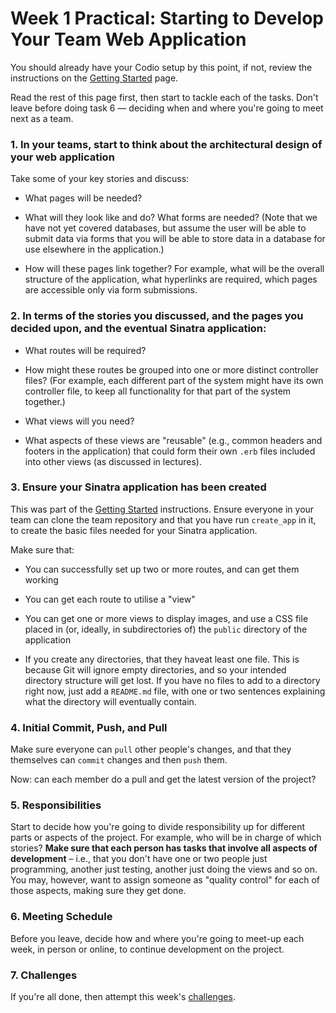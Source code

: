 # Week 1 Practical: Starting to Develop Your Team Web Application

You should already have your Codio setup by this point, if not, review the
instructions on the [Getting Started](../getting-started.md) page.

Read the rest of this page first, then start to tackle each of the tasks. Don't
leave before doing task 6 &mdash; deciding when and where you're going to meet
next as a team.

### 1. In your teams, start to think about the architectural design of your web application

Take some of your key stories and discuss:

* What pages will be needed?

* What will they look like and do? What forms are needed? (Note that we have not
  yet covered databases, but assume the user will be able to submit data via
  forms that you will be able to store data in a database for use elsewhere in
  the application.)

* How will these pages link together? For example, what will be the overall
  structure of the application, what hyperlinks are required, which pages are
  accessible only via form submissions.

### 2. In terms of the stories you discussed, and the pages you decided upon, and the eventual Sinatra application:

* What routes will be required?

* How might these routes be grouped into one or more distinct controller files?
  (For example, each different part of the system might have its own controller
  file, to keep all functionality for that part of the system together.)

* What views will you need?

* What aspects of these views are "reusable" (e.g., common headers and footers
  in the application) that could form their own `.erb` files included into other
  views (as discussed in lectures).

### 3. Ensure your Sinatra application has been created

This was part of the [Getting Started](../getting-started.md) instructions.
Ensure everyone in your team can clone the team repository and that you have run
`create_app` in it, to create the basic files needed for your Sinatra
application.

Make sure that:

* You can successfully set up two or more routes, and can get them working

* You can get each route to utilise a "view"

* You can get one or more views to display images, and use a CSS file placed in
  (or, ideally, in subdirectories of) the `public` directory of the application

* If you create any directories, that they haveat least one file. This is
  because Git will ignore empty directories, and so your intended directory
  structure will get lost. If you have no files to add to a directory right now,
  just add a `README.md` file, with one or two sentences explaining what the
  directory will eventually contain.

### 4. Initial Commit, Push, and Pull

Make sure everyone can `pull` other people's changes, and that they themselves
can `commit` changes and then `push` them.

Now: can each member do a pull and get the latest version of the project?

### 5. Responsibilities

Start to decide how you're going to divide responsibility up for different parts
or aspects of the project. For example, who will be in charge of which stories?
**Make sure that each person has tasks that involve all aspects of development**
– i.e., that you don't have one or two people just programming, another just
testing, another just doing the views and so on. You may, however, want to
assign someone as "quality control" for each of those aspects, making sure they
get done.

### 6. Meeting Schedule

Before you leave, decide how and where you're going to meet-up each week, in
person or online, to continue development on the project.

### 7. Challenges

If you're all done, then attempt this week's
[challenges](../challenges/week1.md).
